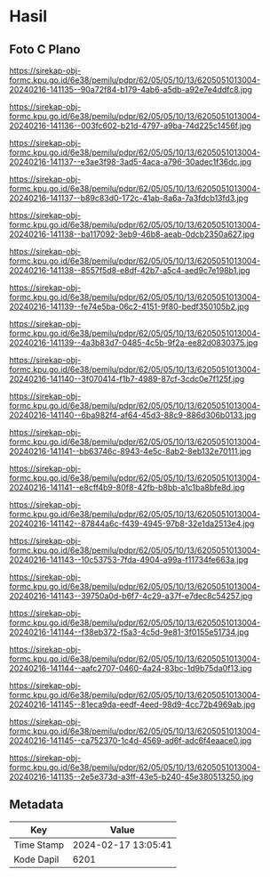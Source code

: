 # Hasil

## Foto C Plano

https://sirekap-obj-formc.kpu.go.id/6e38/pemilu/pdpr/62/05/05/10/13/6205051013004-20240216-141135--90a72f84-b179-4ab6-a5db-a92e7e4ddfc8.jpg

https://sirekap-obj-formc.kpu.go.id/6e38/pemilu/pdpr/62/05/05/10/13/6205051013004-20240216-141136--003fc602-b21d-4797-a9ba-74d225c1456f.jpg

https://sirekap-obj-formc.kpu.go.id/6e38/pemilu/pdpr/62/05/05/10/13/6205051013004-20240216-141137--e3ae3f98-3ad5-4aca-a796-30adec1f36dc.jpg

https://sirekap-obj-formc.kpu.go.id/6e38/pemilu/pdpr/62/05/05/10/13/6205051013004-20240216-141137--b89c83d0-172c-41ab-8a6a-7a3fdcb13fd3.jpg

https://sirekap-obj-formc.kpu.go.id/6e38/pemilu/pdpr/62/05/05/10/13/6205051013004-20240216-141138--ba117092-3eb9-46b8-aeab-0dcb2350a627.jpg

https://sirekap-obj-formc.kpu.go.id/6e38/pemilu/pdpr/62/05/05/10/13/6205051013004-20240216-141138--8557f5d8-e8df-42b7-a5c4-aed9c7e198b1.jpg

https://sirekap-obj-formc.kpu.go.id/6e38/pemilu/pdpr/62/05/05/10/13/6205051013004-20240216-141139--fe74e5ba-06c2-4151-9f80-bedf350105b2.jpg

https://sirekap-obj-formc.kpu.go.id/6e38/pemilu/pdpr/62/05/05/10/13/6205051013004-20240216-141139--4a3b83d7-0485-4c5b-9f2a-ee82d0830375.jpg

https://sirekap-obj-formc.kpu.go.id/6e38/pemilu/pdpr/62/05/05/10/13/6205051013004-20240216-141140--3f070414-f1b7-4989-87cf-3cdc0e7f125f.jpg

https://sirekap-obj-formc.kpu.go.id/6e38/pemilu/pdpr/62/05/05/10/13/6205051013004-20240216-141140--6ba982f4-af64-45d3-88c9-886d306b0133.jpg

https://sirekap-obj-formc.kpu.go.id/6e38/pemilu/pdpr/62/05/05/10/13/6205051013004-20240216-141141--bb63746c-8943-4e5c-8ab2-8eb132e70111.jpg

https://sirekap-obj-formc.kpu.go.id/6e38/pemilu/pdpr/62/05/05/10/13/6205051013004-20240216-141141--e8cff4b9-80f8-42fb-b8bb-a1c1ba8bfe8d.jpg

https://sirekap-obj-formc.kpu.go.id/6e38/pemilu/pdpr/62/05/05/10/13/6205051013004-20240216-141142--87844a6c-f439-4945-97b8-32e1da2513e4.jpg

https://sirekap-obj-formc.kpu.go.id/6e38/pemilu/pdpr/62/05/05/10/13/6205051013004-20240216-141143--10c53753-7fda-4904-a99a-f11734fe663a.jpg

https://sirekap-obj-formc.kpu.go.id/6e38/pemilu/pdpr/62/05/05/10/13/6205051013004-20240216-141143--39750a0d-b6f7-4c29-a37f-e7dec8c54257.jpg

https://sirekap-obj-formc.kpu.go.id/6e38/pemilu/pdpr/62/05/05/10/13/6205051013004-20240216-141144--f38eb372-f5a3-4c5d-9e81-3f0155e51734.jpg

https://sirekap-obj-formc.kpu.go.id/6e38/pemilu/pdpr/62/05/05/10/13/6205051013004-20240216-141144--aafc2707-0460-4a24-83bc-1d9b75da0f13.jpg

https://sirekap-obj-formc.kpu.go.id/6e38/pemilu/pdpr/62/05/05/10/13/6205051013004-20240216-141145--81eca9da-eedf-4eed-98d9-4cc72b4969ab.jpg

https://sirekap-obj-formc.kpu.go.id/6e38/pemilu/pdpr/62/05/05/10/13/6205051013004-20240216-141145--ca752370-1c4d-4569-ad6f-adc6f4eaace0.jpg

https://sirekap-obj-formc.kpu.go.id/6e38/pemilu/pdpr/62/05/05/10/13/6205051013004-20240216-141135--2e5e373d-a3ff-43e5-b240-45e380513250.jpg


## Metadata

| Key        | Value               |
| ---------- | ------------------- |
| Time Stamp | 2024-02-17 13:05:41 |
| Kode Dapil | 6201                |



